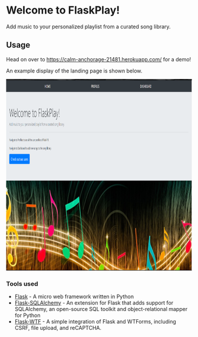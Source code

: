 # Welcome to FlaskPlay!
Add music to your personalized playlist from a curated song library.

## Usage
Head on over to https://calm-anchorage-21481.herokuapp.com/ for a demo!

An example display of the landing page is shown below.

<p align="center">
  <img width="1050" height="520" src="https://github.com/Viranchi299/FlaskPlay/blob/main/FlaskPlayLandingPage.PNG?raw=true">
</p>

### Tools used

* [Flask](https://flask.palletsprojects.com/en/2.0.x/) - A micro web framework written in Python
* [Flask-SQLAlchemy](https://flask-sqlalchemy.palletsprojects.com/en/2.x/) - An extension for Flask that adds support for SQLAlchemy, an open-source SQL toolkit and object-relational mapper for Python
* [Flask-WTF](https://flask-wtf.readthedocs.io/en/0.15.x/) - A simple integration of Flask and WTForms, including CSRF, file upload, and reCAPTCHA.
